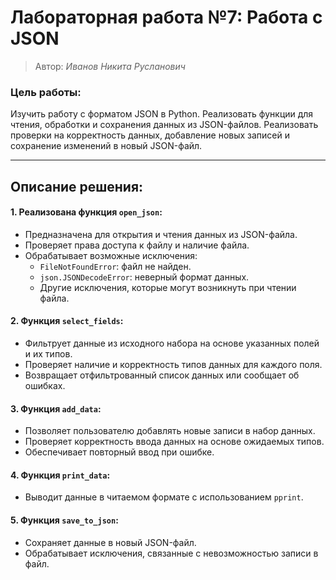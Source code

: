 # Лабораторная работа №7: Работа с JSON
> Автор: *Иванов Никита Русланович*

### Цель работы:
Изучить работу с форматом JSON в Python. Реализовать функции для чтения, обработки и сохранения данных из JSON-файлов. Реализовать проверки на корректность данных, добавление новых записей и сохранение изменений в новый JSON-файл.

---

## Описание решения:

#### 1. Реализована функция `open_json`:
- Предназначена для открытия и чтения данных из JSON-файла.
- Проверяет права доступа к файлу и наличие файла.
- Обрабатывает возможные исключения:
  - `FileNotFoundError`: файл не найден.
  - `json.JSONDecodeError`: неверный формат данных.
  - Другие исключения, которые могут возникнуть при чтении файла.

#### 2. Функция `select_fields`:
- Фильтрует данные из исходного набора на основе указанных полей и их типов.
- Проверяет наличие и корректность типов данных для каждого поля.
- Возвращает отфильтрованный список данных или сообщает об ошибках.

#### 3. Функция `add_data`:
- Позволяет пользователю добавлять новые записи в набор данных.
- Проверяет корректность ввода данных на основе ожидаемых типов.
- Обеспечивает повторный ввод при ошибке.


#### 4. Функция `print_data`:
- Выводит данные в читаемом формате с использованием `pprint`.


#### 5. Функция `save_to_json`:
- Сохраняет данные в новый JSON-файл.
- Обрабатывает исключения, связанные с невозможностью записи в файл.
